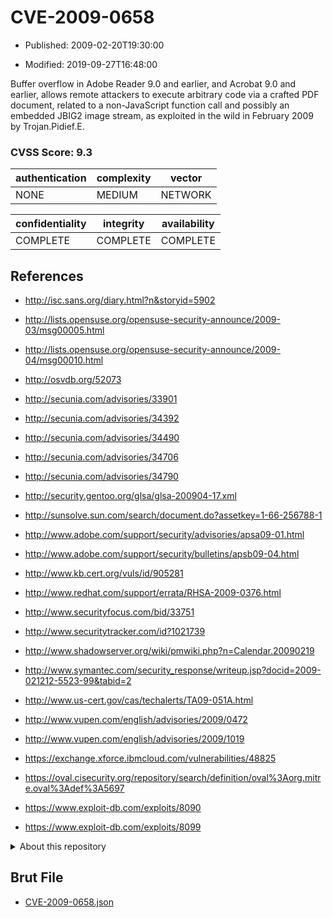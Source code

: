 # CVE-2009-0658

- Published: 2009-02-20T19:30:00

- Modified: 2019-09-27T16:48:00

Buffer overflow in Adobe Reader 9.0 and earlier, and Acrobat 9.0 and earlier, allows remote attackers to execute arbitrary code via a crafted PDF document, related to a non-JavaScript function call and possibly an embedded JBIG2 image stream, as exploited in the wild in February 2009 by Trojan.Pidief.E.

### CVSS Score: **9.3**

| authentication | complexity | vector |
| --- | --- | --- |
| NONE | MEDIUM | NETWORK |

| confidentiality | integrity | availability |
| --- | --- | --- |
| COMPLETE | COMPLETE | COMPLETE |

## References

* http://isc.sans.org/diary.html?n&storyid=5902

* http://lists.opensuse.org/opensuse-security-announce/2009-03/msg00005.html

* http://lists.opensuse.org/opensuse-security-announce/2009-04/msg00010.html

* http://osvdb.org/52073

* http://secunia.com/advisories/33901

* http://secunia.com/advisories/34392

* http://secunia.com/advisories/34490

* http://secunia.com/advisories/34706

* http://secunia.com/advisories/34790

* http://security.gentoo.org/glsa/glsa-200904-17.xml

* http://sunsolve.sun.com/search/document.do?assetkey=1-66-256788-1

* http://www.adobe.com/support/security/advisories/apsa09-01.html

* http://www.adobe.com/support/security/bulletins/apsb09-04.html

* http://www.kb.cert.org/vuls/id/905281

* http://www.redhat.com/support/errata/RHSA-2009-0376.html

* http://www.securityfocus.com/bid/33751

* http://www.securitytracker.com/id?1021739

* http://www.shadowserver.org/wiki/pmwiki.php?n=Calendar.20090219

* http://www.symantec.com/security_response/writeup.jsp?docid=2009-021212-5523-99&tabid=2

* http://www.us-cert.gov/cas/techalerts/TA09-051A.html

* http://www.vupen.com/english/advisories/2009/0472

* http://www.vupen.com/english/advisories/2009/1019

* https://exchange.xforce.ibmcloud.com/vulnerabilities/48825

* https://oval.cisecurity.org/repository/search/definition/oval%3Aorg.mitre.oval%3Adef%3A5697

* https://www.exploit-db.com/exploits/8090

* https://www.exploit-db.com/exploits/8099

<details>
<summary>About this repository</summary> 

  This repository is part of the project [Live Hack CVE](https://github.com/Live-Hack-CVE). Main website can be found [www.live-hack.org](https://www.live-hack.org) 
  
  Made by [Sn0wAlice](https://github.com/Sn0wAlice) for the people that care about security and need to have a feed of the latest CVEs. Hope you enjoy it, don't forget to star the repo and follow me on [Twitter](https://twitter.com/Sn0wAlice) and [Github](https://github.com/Sn0wAlice). And that is my [personnal website](https://www.alice-snow.me/)

  - [Home Page](https://github.com/Live-Hack-CVE)
  - [Framework](https://github.com/Live-Hack-CVE/cve-framework)
  - [CVE database](https://github.com/Live-Hack-CVE/full_database)
  - [Changelog](https://github.com/Live-Hack-CVE/Changelog)
</details>

## Brut File

* [CVE-2009-0658.json](https://raw.githubusercontent.com/Live-Hack-CVE/full_database/main/cves/2009/CVE-2009-0658.json)

